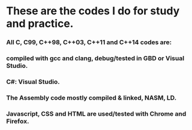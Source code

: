 # These are the codes I do for study and practice.

### All C, C99, C++98, C++03, C++11 and C++14 codes are:
### compiled with gcc and clang, debug/tested  in GBD or Visual Studio.
### C#: Visual Studio.

### The Assembly code mostly compiled & linked, NASM, LD.

### Javascript, CSS and HTML  are used/tested with Chrome and Firefox.